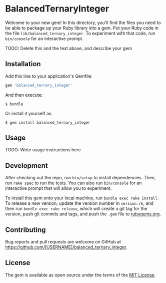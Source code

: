 # BalancedTernaryInteger

Welcome to your new gem! In this directory, you'll find the files you need to be able to package up your Ruby library into a gem. Put your Ruby code in the file `lib/balanced_ternary_integer`. To experiment with that code, run `bin/console` for an interactive prompt.

TODO: Delete this and the text above, and describe your gem

## Installation

Add this line to your application's Gemfile:

```ruby
gem 'balanced_ternary_integer'
```

And then execute:

    $ bundle

Or install it yourself as:

    $ gem install balanced_ternary_integer

## Usage

TODO: Write usage instructions here

## Development

After checking out the repo, run `bin/setup` to install dependencies. Then, run `rake spec` to run the tests. You can also run `bin/console` for an interactive prompt that will allow you to experiment.

To install this gem onto your local machine, run `bundle exec rake install`. To release a new version, update the version number in `version.rb`, and then run `bundle exec rake release`, which will create a git tag for the version, push git commits and tags, and push the `.gem` file to [rubygems.org](https://rubygems.org).

## Contributing

Bug reports and pull requests are welcome on GitHub at https://github.com/[USERNAME]/balanced_ternary_integer.

## License

The gem is available as open source under the terms of the [MIT License](https://opensource.org/licenses/MIT).
